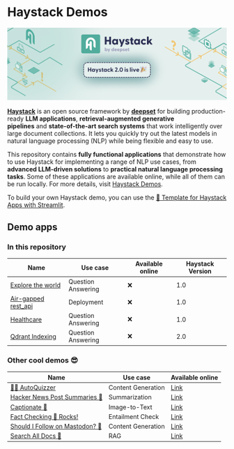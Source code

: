# Haystack Demos

<div align="center">
  <a href="https://haystack.deepset.ai/"><img src="https://github.com/deepset-ai/haystack/blob/main/docs/img/banner_20.png" alt="Green logo of a stylized white 'H' with the text 'Haystack, by deepset. Haystack 2.0 is live 🎉' Abstract green and yellow diagrams in the background."></a>
</div>

[**Haystack**](https://github.com/deepset-ai/haystack) is an open source framework by [**deepset**](https://deepset.ai) for building production-ready **LLM applications**, **retrieval-augmented generative pipelines** and **state-of-the-art search systems** that work intelligently over large document collections. It lets you quickly try out the latest models in natural language processing (NLP) while being flexible and easy to use.

This repository contains **fully functional applications** that demonstrate how to use Haystack for implementing a range of NLP use cases, from **advanced LLM-driven solutions** to **practical natural language processing tasks**. Some of these applications are available online, while all of them can be run locally. For more details, visit [Haystack Demos](https://haystack.deepset.ai/overview/demo).

To build your own Haystack demo, you can use the [👾 Template for Haystack Apps with Streamlit](https://github.com/deepset-ai/haystack-streamlit-app).

## Demo apps

### In this repository
| Name                                        | Use case           | Available online                         | Haystack Version |
| ------------------------------------------- | ------------------ | ---------------------------------------- | -----------------|
| [Explore the world](./explore_the_world/)   | Question Answering | :x:                                      | 1.0              |
| [Air-gapped rest_api](./airgapped-rest_api) | Deployment         | :x:                                      | 1.0              |
| [Healthcare](./healthcare)                  | Question Answering | :x:                                      | 1.0              |
| [Qdrant Indexing](./qdrant_indexing)        | Question Answering | :x:                                      | 2.0              |

### Other cool demos 😎
| Name                                                                                            | Use case           | Available online                                                  |
| ----------------------------------------------------------------------------------------------- | ------------------ | ----------------------------------------------------------------- |
| [🧑‍🏫 AutoQuizzer](https://github.com/anakin87/autoquizzer)                                       | Content Generation | [Link](https://huggingface.co/spaces/deepset/autoquizzer) |
| [Hacker News Post Summaries 🧡](https://github.com/TuanaCelik/hackernews-summaries)             | Summarization      | [Link](https://huggingface.co/spaces/Tuana/hackernews-summaries)  |
| [Captionate 📸](https://huggingface.co/spaces/bilgeyucel/captionate/tree/main)                  | Image-to-Text      | [Link](https://huggingface.co/spaces/bilgeyucel/captionate)       |
| [Fact Checking 🎸 Rocks!](https://github.com/anakin87/fact-checking-rocks)                      | Entailment Check   | [Link](https://huggingface.co/spaces/anakin87/fact-checking-rocks)|
| [Should I Follow on Mastodon? 🐤](https://github.com/TuanaCelik/should-i-follow)                | Content Generation | [Link](https://huggingface.co/spaces/deepset/should-i-follow)     |
| [Search All Docs 🔎](https://github.com/silvanocerza/search-all-the-docs)                       | RAG                | [Link](https://huggingface.co/spaces/deepset/search-all-the-docs) |
